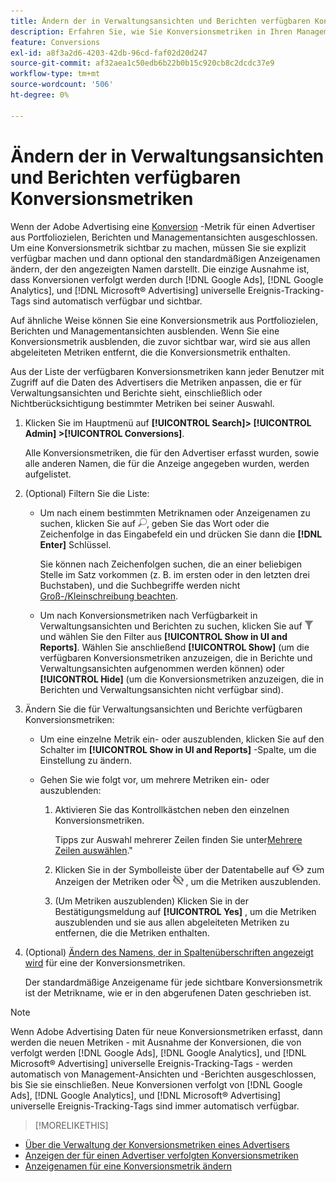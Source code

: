 ```yaml
---
title: Ändern der in Verwaltungsansichten und Berichten verfügbaren Konversionsmetriken
description: Erfahren Sie, wie Sie Konversionsmetriken in Ihren Management-Ansichten und -Berichten verfügbar machen.
feature: Conversions
exl-id: a8f3a2d6-4203-42db-96cd-faf02d20d247
source-git-commit: af32aea1c50edb6b22b0b15c920cb8c2dcdc37e9
workflow-type: tm+mt
source-wordcount: '506'
ht-degree: 0%

---
```


# Ändern der in Verwaltungsansichten und Berichten verfügbaren Konversionsmetriken

Wenn der Adobe Advertising eine [Konversion](/help/search-social-commerce/glossary.md#c-d) -Metrik für einen Advertiser aus Portfoliozielen, Berichten und Managementansichten ausgeschlossen. Um eine Konversionsmetrik sichtbar zu machen, müssen Sie sie explizit verfügbar machen und dann optional den standardmäßigen Anzeigenamen ändern, der den angezeigten Namen darstellt. Die einzige Ausnahme ist, dass Konversionen verfolgt werden durch [!DNL Google Ads], [!DNL Google Analytics], und [!DNL Microsoft® Advertising] universelle Ereignis-Tracking-Tags sind automatisch verfügbar und sichtbar.

Auf ähnliche Weise können Sie eine Konversionsmetrik aus Portfoliozielen, Berichten und Managementansichten ausblenden. Wenn Sie eine Konversionsmetrik ausblenden, die zuvor sichtbar war, wird sie aus allen abgeleiteten Metriken entfernt, die die Konversionsmetrik enthalten.

Aus der Liste der verfügbaren Konversionsmetriken kann jeder Benutzer mit Zugriff auf die Daten des Advertisers die Metriken anpassen, die er für Verwaltungsansichten und Berichte sieht, einschließlich oder Nichtberücksichtigung bestimmter Metriken bei seiner Auswahl.

1. Klicken Sie im Hauptmenü auf **[!UICONTROL Search]> [!UICONTROL Admin] >[!UICONTROL Conversions]**.

   Alle Konversionsmetriken, die für den Advertiser erfasst wurden, sowie alle anderen Namen, die für die Anzeige angegeben wurden, werden aufgelistet.

1. (Optional) Filtern Sie die Liste:

   * Um nach einem bestimmten Metriknamen oder Anzeigenamen zu suchen, klicken Sie auf ![Suche](/help/search-social-commerce/assets/search.png "Suche"), geben Sie das Wort oder die Zeichenfolge in das Eingabefeld ein und drücken Sie dann die **[!DNL Enter]** Schlüssel.

     Sie können nach Zeichenfolgen suchen, die an einer beliebigen Stelle im Satz vorkommen (z. B. im ersten oder in den letzten drei Buchstaben), und die Suchbegriffe werden nicht [Groß-/Kleinschreibung beachten](/help/search-social-commerce/glossary.md#c-d).

   * Um nach Konversionsmetriken nach Verfügbarkeit in Verwaltungsansichten und Berichten zu suchen, klicken Sie auf ![Filter](/help/search-social-commerce/assets/filter.png "Filter")und wählen Sie den Filter aus **[!UICONTROL Show in UI and Reports]**. Wählen Sie anschließend **[!UICONTROL Show]** (um die verfügbaren Konversionsmetriken anzuzeigen, die in Berichte und Verwaltungsansichten aufgenommen werden können) oder **[!UICONTROL Hide]** (um die Konversionsmetriken anzuzeigen, die in Berichten und Verwaltungsansichten nicht verfügbar sind).

1. Ändern Sie die für Verwaltungsansichten und Berichte verfügbaren Konversionsmetriken:

   * Um eine einzelne Metrik ein- oder auszublenden, klicken Sie auf den Schalter im **[!UICONTROL Show in UI and Reports]** -Spalte, um die Einstellung zu ändern.

   * Gehen Sie wie folgt vor, um mehrere Metriken ein- oder auszublenden:

      1. Aktivieren Sie das Kontrollkästchen neben den einzelnen Konversionsmetriken.

         Tipps zur Auswahl mehrerer Zeilen finden Sie unter[Mehrere Zeilen auswählen](/help/search-social-commerce/common-tasks/navigation-editing-selection/multiple-rows-select.md).&quot;

      1. Klicken Sie in der Symbolleiste über der Datentabelle auf ![Anzeigen](/help/search-social-commerce/assets/show.png "Anzeigen") zum Anzeigen der Metriken oder ![Ausblenden](/help/search-social-commerce/assets/hide.png "Ausblenden") , um die Metriken auszublenden.

      1. (Um Metriken auszublenden) Klicken Sie in der Bestätigungsmeldung auf **[!UICONTROL Yes]** , um die Metriken auszublenden und sie aus allen abgeleiteten Metriken zu entfernen, die die Metriken enthalten.

1. (Optional) [Ändern des Namens, der in Spaltenüberschriften angezeigt wird](conversion-metric-edit-display-name.md) für eine der Konversionsmetriken.

   Der standardmäßige Anzeigename für jede sichtbare Konversionsmetrik ist der Metrikname, wie er in den abgerufenen Daten geschrieben ist.

>[!NOTE]
>
>Wenn Adobe Advertising Daten für neue Konversionsmetriken erfasst, dann werden die neuen Metriken - mit Ausnahme der Konversionen, die von verfolgt werden [!DNL Google Ads], [!DNL Google Analytics], und [!DNL Microsoft® Advertising] universelle Ereignis-Tracking-Tags - werden automatisch von Management-Ansichten und -Berichten ausgeschlossen, bis Sie sie einschließen. Neue Konversionen verfolgt von [!DNL Google Ads], [!DNL Google Analytics], und [!DNL Microsoft® Advertising] universelle Ereignis-Tracking-Tags sind immer automatisch verfügbar.

>[!MORELIKETHIS]
>
* [Über die Verwaltung der Konversionsmetriken eines Advertisers](conversion-metric-about.md)
* [Anzeigen der für einen Advertiser verfolgten Konversionsmetriken](conversion-metric-view-tracked.md)
* [Anzeigenamen für eine Konversionsmetrik ändern](conversion-metric-edit-display-name.md)
